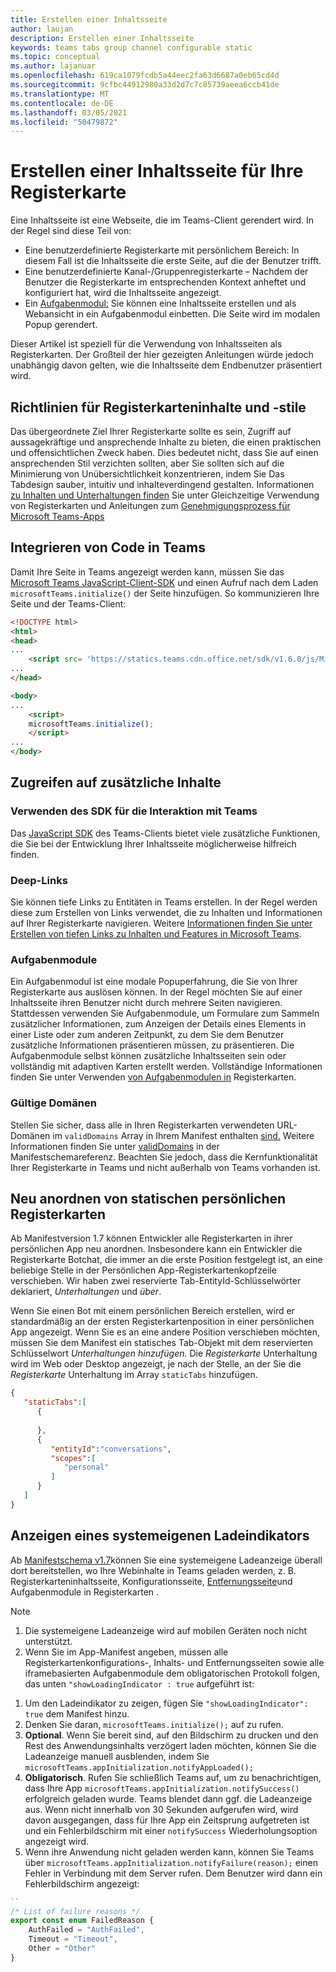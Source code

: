 ```yaml
---
title: Erstellen einer Inhaltsseite
author: laujan
description: Erstellen einer Inhaltsseite
keywords: teams tabs group channel configurable static
ms.topic: conceptual
ms.author: lajanuar
ms.openlocfilehash: 619ca1079fcdb5a44eec2fa63d6687a0eb65cd4d
ms.sourcegitcommit: 9cfbc44912980a33d2d7c7c85739aeea6ccb41de
ms.translationtype: MT
ms.contentlocale: de-DE
ms.lasthandoff: 03/05/2021
ms.locfileid: "50479872"
---
```

# <a name="create-a-content-page-for-your-tab"></a>Erstellen einer Inhaltsseite für Ihre Registerkarte

Eine Inhaltsseite ist eine Webseite, die im Teams-Client gerendert wird. In der Regel sind diese Teil von:

* Eine benutzerdefinierte Registerkarte mit persönlichem Bereich: In diesem Fall ist die Inhaltsseite die erste Seite, auf die der Benutzer trifft.
* Eine benutzerdefinierte Kanal-/Gruppenregisterkarte – Nachdem der Benutzer die Registerkarte im entsprechenden Kontext anheftet und konfiguriert hat, wird die Inhaltsseite angezeigt.
* Ein [Aufgabenmodul:](~/task-modules-and-cards/what-are-task-modules.md) Sie können eine Inhaltsseite erstellen und als Webansicht in ein Aufgabenmodul einbetten. Die Seite wird im modalen Popup gerendert.

Dieser Artikel ist speziell für die Verwendung von Inhaltsseiten als Registerkarten. Der Großteil der hier gezeigten Anleitungen würde jedoch unabhängig davon gelten, wie die Inhaltsseite dem Endbenutzer präsentiert wird.

## <a name="tab-content-and-style-guidelines"></a>Richtlinien für Registerkarteninhalte und -stile

Das übergeordnete Ziel Ihrer Registerkarte sollte es sein, Zugriff auf aussagekräftige und ansprechende Inhalte zu bieten, die einen praktischen und offensichtlichen Zweck haben. Dies bedeutet nicht, dass Sie auf einen ansprechenden Stil verzichten sollten, aber Sie sollten sich auf die Minimierung von Unübersichtlichkeit konzentrieren, indem Sie Das Tabdesign sauber, intuitiv und inhalteverdingend gestalten. Informationen [zu Inhalten und Unterhaltungen finden](~/tabs/design/tabs.md) Sie unter Gleichzeitige Verwendung von Registerkarten und Anleitungen zum [Genehmigungsprozess für Microsoft Teams-Apps](~/concepts/deploy-and-publish/appsource/prepare/frequently-failed-cases.md)

## <a name="integrate-your-code-with-teams"></a>Integrieren von Code in Teams

Damit Ihre Seite in Teams angezeigt werden kann, müssen Sie das [Microsoft Teams JavaScript-Client-SDK](/javascript/api/overview/msteams-client?view=msteams-client-js-latest) und einen Aufruf nach dem Laden `microsoftTeams.initialize()` der Seite hinzufügen. So kommunizieren Ihre Seite und der Teams-Client:

```html
<!DOCTYPE html>
<html>
<head>
...
    <script src= 'https://statics.teams.cdn.office.net/sdk/v1.6.0/js/MicrosoftTeams.min.js'></script>
...
</head>

<body>
...
    <script>
    microsoftTeams.initialize();
    </script>
...
</body>
```

## <a name="accessing-additional-content"></a>Zugreifen auf zusätzliche Inhalte

### <a name="using-the-sdk-to-interact-with-teams"></a>Verwenden des SDK für die Interaktion mit Teams

Das [JavaScript SDK](~/tabs/how-to/using-teams-client-sdk.md) des Teams-Clients bietet viele zusätzliche Funktionen, die Sie bei der Entwicklung Ihrer Inhaltsseite möglicherweise hilfreich finden.

### <a name="deep-links"></a>Deep-Links

Sie können tiefe Links zu Entitäten in Teams erstellen. In der Regel werden diese zum Erstellen von Links verwendet, die zu Inhalten und Informationen auf Ihrer Registerkarte navigieren. Weitere [Informationen finden Sie unter Erstellen von tiefen Links zu Inhalten und Features in Microsoft Teams](~/concepts/build-and-test/deep-links.md).

### <a name="task-modules"></a>Aufgabenmodule

Ein Aufgabenmodul ist eine modale Popuperfahrung, die Sie von Ihrer Registerkarte aus auslösen können. In der Regel möchten Sie auf einer Inhaltsseite ihren Benutzer nicht durch mehrere Seiten navigieren. Stattdessen verwenden Sie Aufgabenmodule, um Formulare zum Sammeln zusätzlicher Informationen, zum Anzeigen der Details eines Elements in einer Liste oder zum anderen Zeitpunkt, zu dem Sie dem Benutzer zusätzliche Informationen präsentieren müssen, zu präsentieren. Die Aufgabenmodule selbst können zusätzliche Inhaltsseiten sein oder vollständig mit adaptiven Karten erstellt werden. Vollständige Informationen finden Sie unter Verwenden [von Aufgabenmodulen in](~/task-modules-and-cards/task-modules/task-modules-tabs.md) Registerkarten.

### <a name="valid-domains"></a>Gültige Domänen

Stellen Sie sicher, dass alle in Ihren Registerkarten verwendeten URL-Domänen im `validDomains` Array in Ihrem Manifest enthalten [sind.](~/concepts/build-and-test/apps-package.md) Weitere Informationen finden Sie unter [validDomains](~/resources/schema/manifest-schema.md#validdomains) in der Manifestschemareferenz. Beachten Sie jedoch, dass die Kernfunktionalität Ihrer Registerkarte in Teams und nicht außerhalb von Teams vorhanden ist.

## <a name="reorder-static-personal-tabs"></a>Neu anordnen von statischen persönlichen Registerkarten

Ab Manifestversion 1.7 können Entwickler alle Registerkarten in ihrer persönlichen App neu anordnen. Insbesondere kann ein Entwickler  die Registerkarte Botchat, die immer an die erste Position festgelegt ist, an eine beliebige Stelle in der Persönlichen App-Registerkartenkopfzeile verschieben. Wir haben zwei reservierte Tab-EntityId-Schlüsselwörter deklariert, *Unterhaltungen* und *über*.

Wenn Sie einen Bot  mit einem persönlichen Bereich erstellen, wird er standardmäßig an der ersten Registerkartenposition in einer persönlichen App angezeigt. Wenn Sie es an eine andere Position verschieben möchten, müssen Sie dem Manifest ein statisches Tab-Objekt mit dem reservierten Schlüsselwort *Unterhaltungen hinzufügen.* Die *Registerkarte* Unterhaltung wird im Web oder Desktop angezeigt, je nach der Stelle, an der Sie die *Registerkarte* Unterhaltung im Array `staticTabs` hinzufügen. 

```json
{
   "staticTabs":[
      {
         
      },
      {
         "entityId":"conversations",
         "scopes":[
            "personal"
         ]
      }
   ]
}
```

## <a name="show-a-native-loading-indicator"></a>Anzeigen eines systemeigenen Ladeindikators

Ab [Manifestschema v1.7](../../../resources/schema/manifest-schema.md)können Sie [](../../../resources/schema/manifest-schema.md#showloadingindicator) eine systemeigene Ladeanzeige überall dort bereitstellen, wo Ihre Webinhalte in [](removal-page.md) Teams geladen werden, z. B. Registerkarteninhaltsseite, [](#integrate-your-code-with-teams)Konfigurationsseite, [](configuration-page.md) [Entfernungsseite](../../../task-modules-and-cards/task-modules/task-modules-tabs.md)und Aufgabenmodule in Registerkarten .

> [!NOTE]
> 1. Die systemeigene Ladeanzeige wird auf mobilen Geräten noch nicht unterstützt.
> 2. Wenn Sie im App-Manifest angeben, müssen alle Registerkartenkonfigurations-, Inhalts- und Entfernungsseiten sowie alle iframebasierten Aufgabenmodule dem obligatorischen Protokoll folgen, das unten  `"showLoadingIndicator : true`  aufgeführt ist:


1. Um den Ladeindikator zu zeigen, fügen Sie `"showLoadingIndicator": true` dem Manifest hinzu. 
2. Denken Sie daran, `microsoftTeams.initialize();` auf zu rufen.
3. **Optional**. Wenn Sie bereit sind, auf den Bildschirm zu drucken und den Rest des Anwendungsinhalts verzögert laden möchten, können Sie die Ladeanzeige manuell ausblenden, indem Sie `microsoftTeams.appInitialization.notifyAppLoaded();`
4. **Obligatorisch**. Rufen Sie schließlich Teams auf, um zu benachrichtigen, dass Ihre App `microsoftTeams.appInitialization.notifySuccess()` erfolgreich geladen wurde. Teams blendet dann ggf. die Ladeanzeige aus. Wenn nicht innerhalb von 30 Sekunden aufgerufen wird, wird davon ausgegangen, dass für Ihre App ein Zeitsprung aufgetreten ist und ein Fehlerbildschirm mit einer  `notifySuccess`  Wiederholungsoption angezeigt wird.
5. Wenn ihre Anwendung nicht geladen werden kann, können Sie Teams über `microsoftTeams.appInitialization.notifyFailure(reason);` einen Fehler in Verbindung mit dem Server rufen. Dem Benutzer wird dann ein Fehlerbildschirm angezeigt:

```typescript
``
/* List of failure reasons */
export const enum FailedReason {
    AuthFailed = "AuthFailed",
    Timeout = "Timeout",
    Other = "Other"
}
```
>
